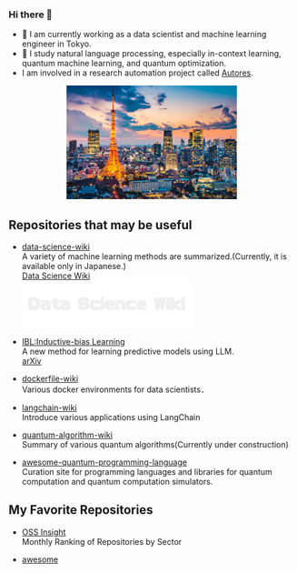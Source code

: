 ### Hi there 👋

- 🔭 I am currently working as a data scientist and machine learning engineer in Tokyo.
- 🌱 I study natural language processing, especially in-context learning, quantum machine learning, and quantum optimization. 
- I am involved in a research automation project called [Autores](https://sites.google.com/view/automated-research/home?authuser=0).

<div style="text-align:center;">
    <img src="image/tokyo_yakei.png" alt="logo" width="300" />
</div>

## Repositories that may be useful
- [data-science-wiki](https://github.com/fuyu-quant/data-science-wiki)  
  A variety of machine learning methods are summarized.(Currently, it is available only in Japanese.)  
  [Data Science Wiki](https://www.data-science-wiki.net/)  
  <img src="image/dswiki.png" alt="logo" width="300" />

- [IBL:Inductive-bias Learning](https://github.com/fuyu-quant/IBLM)  
  A new method for learning predictive models using LLM.  
  [arXiv](https://arxiv.org/abs/2308.09890) 
  
- [dockerfile-wiki](https://github.com/fuyu-quant/dockerfile-wiki)  
  Various docker environments for data scientists．

- [langchain-wiki](https://github.com/fuyu-quant/langchain-wiki)  
  Introduce various applications using LangChain

- [quantum-algorithm-wiki](https://github.com/fuyu-quant/quantum-algorithm-wiki)  
  Summary of various quantum algorithms(Currently under construction)

- [awesome-quantum-programming-language](https://github.com/fuyu-quant/awesome-quantum-programming-languages)  
  Curation site for programming languages and libraries for quantum computation and quantum computation simulators.
  

## My Favorite Repositories
- [OSS Insight](https://ossinsight.io/collections/)  
  Monthly Ranking of Repositories by Sector

- [awesome](https://github.com/sindresorhus/awesome)  
  

